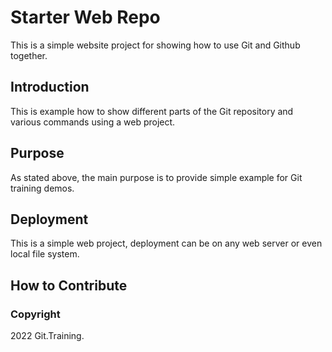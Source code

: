 # Starter Web Repo

This is a simple website project for showing how to use Git and Github together.

## Introduction

This is example how to show different parts of the Git repository and various commands using a web project.

## Purpose

As stated above, the main purpose is to provide simple example for Git training demos.

## Deployment

This is a simple web project, deployment can be on any web server or even local file system.

## How to Contribute

### Copyright

2022 Git.Training.
